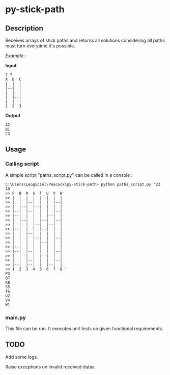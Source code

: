 # py-stick-path #

## Description ##

Receives arrays of stick paths and returns all solutions considering all paths must turn everytime it's possible.

*Example :*

**Input**
````
7 7
A  B  C 
|  |  | 
|--|  | 
|  |--| 
|  |--| 
|  |  | 
1  2  3
````

**Output**
````
A2 
B1 
C3 
````

## Usage ##

### Calling script ###

A simple script "paths_script.py" can be called in a console :
````
C:\Users\Leogiciel\Peacock\py-stick-path> python paths_script.py '22 18
>> P  Q  R  S  T  U  V  W
>> |  |  |  |  |--|  |  |
>> |  |  |--|  |  |  |--|
>> |  |--|  |--|  |  |  |
>> |--|  |--|  |  |  |--|
>> |--|  |  |  |  |--|  |
>> |  |--|  |  |--|  |--|
>> |  |  |  |--|  |--|  |
>> |--|  |  |  |--|  |  |
>> |  |  |--|  |  |  |  |
>> |  |  |  |--|  |  |--|
>> |  |  |  |  |--|  |  |
>> |--|  |  |  |  |  |  |
>> |--|  |--|  |  |  |--|
>> |  |--|  |  |--|  |  |
>> |  |  |--|  |  |  |--|
>> |--|  |--|  |  |--|  |
>> 1  2  3  4  5  6  7  8 '
P3
Q7
R8
S5
T6
U2
V4
W1
````

### main.py ###

This file can be run. It executes unit tests on given functional requirements.

## TODO ##

Add some logs.

Raise exceptions on invalid received datas.